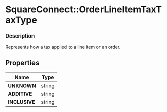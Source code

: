 # SquareConnect::OrderLineItemTaxTaxType

### Description

Represents how a tax applied to a line item or an order.

## Properties
Name | Type
------------ | -------------
**UNKNOWN** | string
**ADDITIVE** | string
**INCLUSIVE** | string


